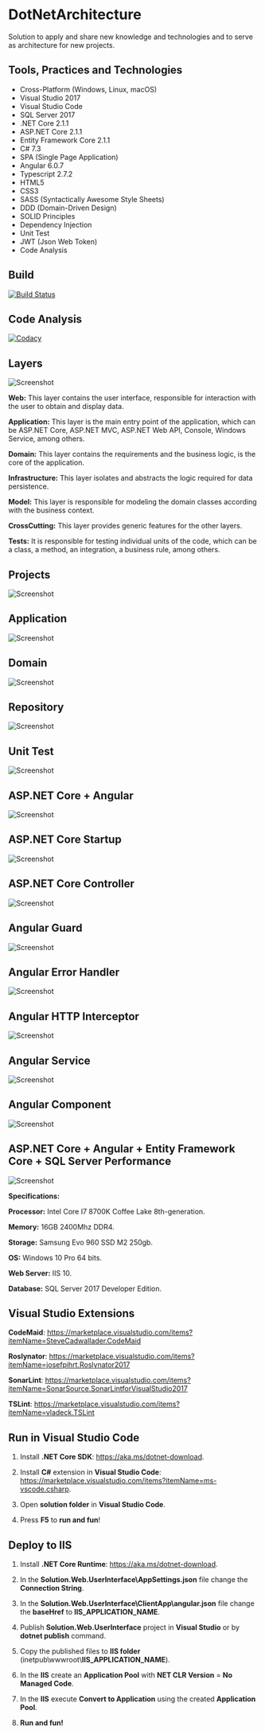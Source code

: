 # DotNetArchitecture

Solution to apply and share new knowledge and technologies and to serve as architecture for new projects.

## Tools, Practices and Technologies

* Cross-Platform (Windows, Linux, macOS)
* Visual Studio 2017
* Visual Studio Code
* SQL Server 2017
* .NET Core 2.1.1
* ASP.NET Core 2.1.1
* Entity Framework Core 2.1.1
* C# 7.3
* SPA (Single Page Application)
* Angular 6.0.7
* Typescript 2.7.2
* HTML5
* CSS3
* SASS (Syntactically Awesome Style Sheets)
* DDD (Domain-Driven Design)
* SOLID Principles
* Dependency Injection
* Unit Test
* JWT (Json Web Token)
* Code Analysis

## Build

[![Build Status](https://ci.appveyor.com/api/projects/status/17lg6pt9kf55cr1y?svg=true)](https://ci.appveyor.com/project/rafaelfgx/dotnetarchitecture)

## Code Analysis

[![Codacy](https://api.codacy.com/project/badge/Grade/6eef5f26173c4b80824a2eeb0b4f9ab9)](https://www.codacy.com/app/rafaelfgx/DotNetArchitecture?utm_source=github.com&amp;utm_medium=referral&amp;utm_content=rafaelfgx/DotNetArchitecture&amp;utm_campaign=Badge_Grade)

## Layers

![Screenshot](Screenshots/0.png)

**Web:** This layer contains the user interface, responsible for interaction with the user to obtain and display data.

**Application:** This layer is the main entry point of the application, which can be ASP.NET Core, ASP.NET MVC, ASP.NET Web API, Console, Windows Service, among others.

**Domain:** This layer contains the requirements and the business logic, is the core of the application.

**Infrastructure:** This layer isolates and abstracts the logic required for data persistence.

**Model:** This layer is responsible for modeling the domain classes according with the business context.

**CrossCutting:** This layer provides generic features for the other layers.

**Tests:** It is responsible for testing individual units of the code, which can be a class, a method, an integration, a business rule, among others.

## Projects

![Screenshot](Screenshots/1.png)

## Application

![Screenshot](Screenshots/2.png)

## Domain

![Screenshot](Screenshots/3.png)

## Repository

![Screenshot](Screenshots/4.png)

## Unit Test

![Screenshot](Screenshots/5.png)

## ASP.NET Core + Angular

![Screenshot](Screenshots/6.png)

## ASP.NET Core Startup

![Screenshot](Screenshots/7.png)

## ASP.NET Core Controller

![Screenshot](Screenshots/8.png)

## Angular Guard

![Screenshot](Screenshots/9.png)

## Angular Error Handler

![Screenshot](Screenshots/10.png)

## Angular HTTP Interceptor

![Screenshot](Screenshots/11.png)

## Angular Service

![Screenshot](Screenshots/12.png)

## Angular Component

![Screenshot](Screenshots/13.png)

## ASP.NET Core + Angular + Entity Framework Core + SQL Server Performance

![Screenshot](Screenshots/14.png)

**Specifications:**

**Processor:** Intel Core I7 8700K Coffee Lake 8th-generation.

**Memory:** 16GB 2400Mhz DDR4.

**Storage:** Samsung Evo 960 SSD M2 250gb.

**OS:** Windows 10 Pro 64 bits.

**Web Server:** IIS 10.

**Database:** SQL Server 2017 Developer Edition.

## Visual Studio Extensions

**CodeMaid**: <https://marketplace.visualstudio.com/items?itemName=SteveCadwallader.CodeMaid>

**Roslynator**: <https://marketplace.visualstudio.com/items?itemName=josefpihrt.Roslynator2017>

**SonarLint**: <https://marketplace.visualstudio.com/items?itemName=SonarSource.SonarLintforVisualStudio2017>

**TSLint**: <https://marketplace.visualstudio.com/items?itemName=vladeck.TSLint>

## Run in Visual Studio Code

1. Install **.NET Core SDK**: <https://aka.ms/dotnet-download>.

2. Install **C#** extension in **Visual Studio Code**: <https://marketplace.visualstudio.com/items?itemName=ms-vscode.csharp>.

3. Open **solution folder** in **Visual Studio Code**.

4. Press **F5** to **run and fun**!

## Deploy to IIS

1. Install **.NET Core Runtime**: <https://aka.ms/dotnet-download>.

2. In the **Solution.Web.UserInterface\AppSettings.json** file change the **Connection String**.

3. In the **Solution.Web.UserInterface\ClientApp\angular.json** file change the **baseHref** to **IIS_APPLICATION_NAME**.

4. Publish **Solution.Web.UserInterface** project in **Visual Studio** or by **dotnet publish** command.

5. Copy the published files to **IIS folder** (inetpub\wwwroot\\**IIS_APPLICATION_NAME**).

6. In the **IIS** create an **Application Pool** with **NET CLR Version** = **No Managed Code**.

7. In the **IIS** execute **Convert to Application** using the created **Application Pool**.

8. **Run and fun!**
